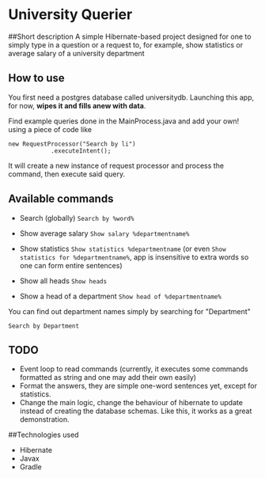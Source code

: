 # University Querier

##Short description
A simple Hibernate-based project designed for one to simply type in a question or a request to, for example, show statistics or average salary of a university department

## How to use

You first need a postgres database called universitydb. Launching this app, for now, **wipes it and fills anew with data**.

Find example queries done in the MainProcess.java and add your own! using a piece of code like

```
new RequestProcessor("Search by li")
			.executeIntent();
```

It will create a new instance of request processor and process the command, then execute said query. 

## Available commands
* Search (globally) ``Search by %word%``

* Show average salary ``Show salary %departmentname%``

* Show statistics ``Show statistics %departmentname`` (or even ``Show statistics for %departmentname%``, app is insensitive to extra words so one can form entire sentences) 

* Show all heads ``Show heads``

* Show a head of a department ``Show head of %departmentname%``

You can find out department names simply by searching for "Department"

```
Search by Department
```

## TODO

* Event loop to read commands (currently, it executes some commands formatted as string and one may add their own easily)
* Format the answers, they are simple one-word sentences yet, except for statistics.
* Change the main logic, change the behaviour of hibernate to update instead of creating the database schemas. Like this, it works as a great demonstration.

##Technologies used

* Hibernate
* Javax
* Gradle